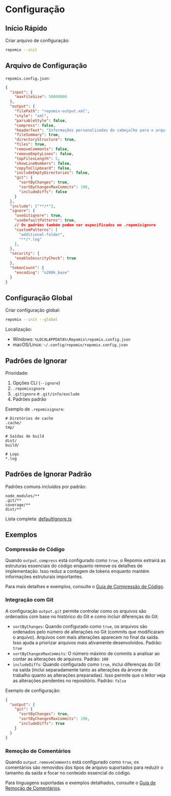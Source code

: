 # Configuração

## Início Rápido

Criar arquivo de configuração:
```bash
repomix --init
```

## Arquivo de Configuração

`repomix.config.json`:
```json
{
  "input": {
    "maxFileSize": 50000000
  },
  "output": {
    "filePath": "repomix-output.xml",
    "style": "xml",
    "parsableStyle": false,
    "compress": false,
    "headerText": "Informações personalizadas do cabeçalho para o arquivo empacotado.",
    "fileSummary": true,
    "directoryStructure": true,
    "files": true,
    "removeComments": false,
    "removeEmptyLines": false,
    "topFilesLength": 5,
    "showLineNumbers": false,
    "copyToClipboard": false,
    "includeEmptyDirectories": false,
    "git": {
      "sortByChanges": true,
      "sortByChangesMaxCommits": 100,
      "includeDiffs": false
    }
  },
  "include": ["**/*"],
  "ignore": {
    "useGitignore": true,
    "useDefaultPatterns": true,
    // Os padrões também podem ser especificados em .repomixignore
    "customPatterns": [
      "additional-folder",
      "**/*.log"
    ],
  },
  "security": {
    "enableSecurityCheck": true
  },
  "tokenCount": {
    "encoding": "o200k_base"
  }
}
```

## Configuração Global

Criar configuração global:
```bash
repomix --init --global
```

Localização:
- Windows: `%LOCALAPPDATA%\Repomix\repomix.config.json`
- macOS/Linux: `~/.config/repomix/repomix.config.json`

## Padrões de Ignorar

Prioridade:
1. Opções CLI (`--ignore`)
2. `.repomixignore`
3. `.gitignore` e `.git/info/exclude`
4. Padrões padrão

Exemplo de `.repomixignore`:
```text
# Diretórios de cache
.cache/
tmp/

# Saídas de build
dist/
build/

# Logs
*.log
```

## Padrões de Ignorar Padrão

Padrões comuns incluídos por padrão:
```text
node_modules/**
.git/**
coverage/**
dist/**
```

Lista completa: [defaultIgnore.ts](https://github.com/yamadashy/repomix/blob/main/src/config/defaultIgnore.ts)

## Exemplos

### Compressão de Código

Quando `output.compress` está configurado como `true`, o Repomix extrairá as estruturas essenciais do código enquanto remove os detalhes de implementação. Isso reduz a contagem de tokens enquanto mantém informações estruturais importantes.

Para mais detalhes e exemplos, consulte o [Guia de Compressão de Código](code-compress).

### Integração com Git

A configuração `output.git` permite controlar como os arquivos são ordenados com base no histórico do Git e como incluir diferenças do Git:

- `sortByChanges`: Quando configurado como `true`, os arquivos são ordenados pelo número de alterações no Git (commits que modificaram o arquivo). Arquivos com mais alterações aparecem no final da saída. Isso ajuda a priorizar arquivos mais ativamente desenvolvidos. Padrão: `true`
- `sortByChangesMaxCommits`: O número máximo de commits a analisar ao contar as alterações de arquivos. Padrão: `100`
- `includeDiffs`: Quando configurado como `true`, inclui diferenças do Git na saída (inclui separadamente tanto as alterações da árvore de trabalho quanto as alterações preparadas). Isso permite que o leitor veja as alterações pendentes no repositório. Padrão: `false`

Exemplo de configuração:
```json
{
  "output": {
    "git": {
      "sortByChanges": true,
      "sortByChangesMaxCommits": 100,
      "includeDiffs": true
    }
  }
}
```

### Remoção de Comentários

Quando `output.removeComments` está configurado como `true`, os comentários são removidos dos tipos de arquivo suportados para reduzir o tamanho da saída e focar no conteúdo essencial do código.

Para linguagens suportadas e exemplos detalhados, consulte o [Guia de Remoção de Comentários](comment-removal).
